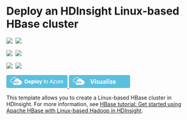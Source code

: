 # Deploy an HDInsight Linux-based HBase cluster

<IMG SRC="https://azurequickstartsservice.blob.core.windows.net/badges/101-hdinsight-hbase-linux/PublicLastTestDate.svg" />&nbsp;
<IMG SRC="https://azurequickstartsservice.blob.core.windows.net/badges/101-hdinsight-hbase-linux/PublicDeployment.svg" />&nbsp;

<IMG SRC="https://azurequickstartsservice.blob.core.windows.net/badges/101-hdinsight-hbase-linux/FairfaxLastTestDate.svg" />&nbsp;
<IMG SRC="https://azurequickstartsservice.blob.core.windows.net/badges/101-hdinsight-hbase-linux/FairfaxDeployment.svg" />&nbsp;

<IMG SRC="https://azurequickstartsservice.blob.core.windows.net/badges/101-hdinsight-hbase-linux/BestPracticeResult.svg" />&nbsp;
<IMG SRC="https://azurequickstartsservice.blob.core.windows.net/badges/101-hdinsight-hbase-linux/CredScanResult.svg" />&nbsp;

<a href="https://portal.azure.com/#create/Microsoft.Template/uri/https%3A%2F%2Fraw.githubusercontent.com%2FAzure%2Fazure-quickstart-templates%2Fmaster%2F101-hdinsight-hbase-linux%2Fazuredeploy.json" target="_blank">
    <img src="https://raw.githubusercontent.com/Azure/azure-quickstart-templates/master/1-CONTRIBUTION-GUIDE/images/deploytoazure.png"/>
</a>
<a href="http://armviz.io/#/?load=https%3A%2F%2Fraw.githubusercontent.com%2FAzure%2Fazure-quickstart-templates%2Fmaster%2F101-hdinsight-hbase-linux%2Fazuredeploy.json" target="_blank">
    <img src="https://raw.githubusercontent.com/Azure/azure-quickstart-templates/master/1-CONTRIBUTION-GUIDE/images/visualizebutton.png"/>
</a>

This template allows you to create a Linux-based HBase cluster in HDInsight. For more information, see <a href="https://docs.microsoft.com/azure/hdinsight/hdinsight-hbase-tutorial-get-started-linux">HBase tutorial: Get started using Apache HBase with Linux-based Hadoop in HDInsight</a>.

